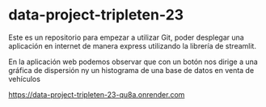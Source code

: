 # data-project-tripleten-23
Este es un repositorio para empezar a utilizar Git, poder desplegar una aplicación en internet de manera express utilizando la librería de streamlit.

En la aplicación web podemos observar que con un botón nos dirige a una gráfica de dispersión ny un histograma de una base de datos en venta de vehículos

https://data-project-tripleten-23-qu8a.onrender.com
